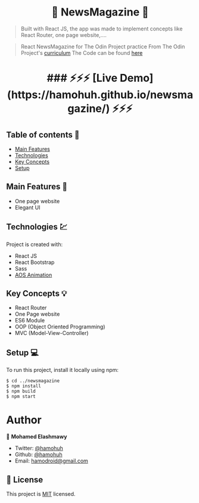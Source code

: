 <h1 align="center">  📰 NewsMagazine 📰 </h1>

> Built with React JS, the app was made to implement concepts like React Router, one page website,....

> React NewsMagazine for The Odin Project practice
> From The Odin Project's [curriculum](https://www.theodinproject.com/courses/html5-and-css3/lessons/using-bootstrap)
> The Code can be found [here](https://github.com/hamohuh/newsmagazine/tree/master)


<h1 align="center">  ###  ⚡️⚡️⚡️ [Live Demo](https://hamohuh.github.io/newsmagazine/) ⚡️⚡️⚡️ </h1>



## Table of contents 📜
* [Main Features](#main-features)
* [Technologies](#technologies)
* [Key Concepts](#key-concepts)
* [Setup](#setup)


## Main Features 🚩
* One page website
* Elegant UI

## Technologies 💹
Project is created with:
* React JS
* React Bootstrap
* Sass
* [AOS Animation](https://github.com/michalsnik/aos)

## Key Concepts 💡
* React Router
* One Page website
* ES6 Module
* OOP (Object Oriented Programming)
* MVC (Model-View-Controller)

## Setup 💻
To run this project, install it locally using npm:

```
$ cd ../newsmagazine
$ npm install
$ npm build
$ npm start
```

# Author

👤 **Mohamed Elashmawy**

* Twitter: [@hamohuh](https://twitter.com/hamohuh)
* Github: [@hamohuh](https://github.com/hamohuh)
* Email: [hamodroid@gmail.com](mailto:hamodroid@gmail.com)

## 📝 License
This project is [MIT](./LICENSE) licensed.

